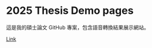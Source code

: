 # 2025 Thesis Demo pages

這是我的碩士論文 GitHub 專案，包含語音轉換結果展示網站。

[Link](https://peterbear0909.github.io/2025_Thesis_demo/)